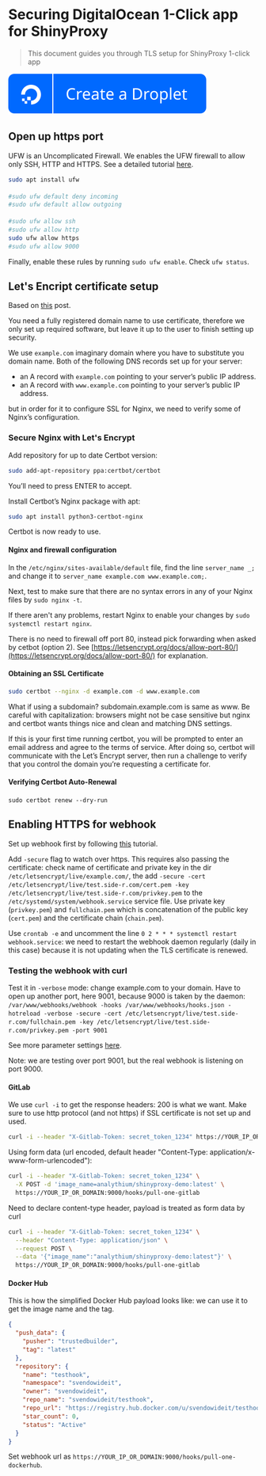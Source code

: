 # Securing DigitalOcean 1-Click app for ShinyProxy

> This document guides you through TLS setup for ShinyProxy 1-click app

[![DO button](https://raw.githubusercontent.com/analythium/shinyproxy-1-click/master/digitalocean/images/do-btn-blue.svg)](https://marketplace.digitalocean.com/apps/shinyproxy)

## Open up https port

UFW is an Uncomplicated Firewall.
We enables the UFW firewall to allow only SSH, HTTP and HTTPS.
See a detailed tutorial [here](https://www.digitalocean.com/community/tutorials/how-to-set-up-a-firewall-with-ufw-on-ubuntu-20-04).

```bash
sudo apt install ufw

#sudo ufw default deny incoming
#sudo ufw default allow outgoing

#sudo ufw allow ssh
#sudo ufw allow http
sudo ufw allow https
#sudo ufw allow 9000
```

Finally, enable these rules by running `sudo ufw enable`.
Check `ufw status`.

## Let's Encript certificate setup

Based on [this](https://www.digitalocean.com/community/tutorials/how-to-secure-nginx-with-let-s-encrypt-on-ubuntu-18-04)
post.

You need a fully registered domain name to use certificate, therefore
we only set up required software, but leave it up to the user to finish
setting up security.

We use `example.com` imaginary domain where you have to substitute you domain name.
Both of the following DNS records set up for your server:

- an A record with `example.com` pointing to your server’s public IP address.
- an A record with `www.example.com` pointing to your server’s public IP address.

but in order for it to configure SSL for Nginx, we need to verify some of Nginx’s configuration.

### Secure Nginx with Let's Encrypt

Add repository for up to date Certbot version:

```bash
sudo add-apt-repository ppa:certbot/certbot
```

You’ll need to press ENTER to accept.

Install Certbot’s Nginx package with apt:

```bash
sudo apt install python3-certbot-nginx
```

Certbot is now ready to use.

#### Nginx and firewall configuration

In the `/etc/nginx/sites-available/default` file,
find the line `server_name _;` and change it to
`server_name example.com www.example.com;`.

Next, test to make sure that there are no syntax errors in any of your Nginx files by
`sudo nginx -t`.

If there aren't any problems, restart Nginx to enable your changes by
`sudo systemctl restart nginx`.

There is no need to firewall off port 80, instead pick forwarding when asked by cetbot (option 2).
See [https://letsencrypt.org/docs/allow-port-80/](https://letsencrypt.org/docs/allow-port-80/) for explanation.

#### Obtaining an SSL Certificate

```bash
sudo certbot --nginx -d example.com -d www.example.com
```

What if using a subdomain? subdomain.example.com is same as www.
Be careful with capitalization: browsers might not be case sensitive but
nginx and certbot wants things nice and clean and matching DNS settings.

If this is your first time running certbot, you will be prompted to enter an
email address and agree to the terms of service. After doing so, certbot will
communicate with the Let’s Encrypt server, then run a challenge to verify that
you control the domain you’re requesting a certificate for.

#### Verifying Certbot Auto-Renewal

`sudo certbot renew --dry-run`

## Enabling HTTPS for webhook

Set up webhook first by following [this](webhook.md) tutorial.

Add `-secure` flag to watch over https. This requires also passing the certificate:
check name of certificate and private key in the dir `/etc/letsencrypt/live/example.com/`,
the add `-secure -cert /etc/letsencrypt/live/test.side-r.com/cert.pem -key /etc/letsencrypt/live/test.side-r.com/privkey.pem` to the `/etc/systemd/system/webhook.service` service file.
Use private key (`privkey.pem`) and `fullchain.pem` which is concatenation of the public key
(`cert.pem`) and the certificate chain (`chain.pem`).

Use `crontab -e` and uncomment the line `0 2 * * * systemctl restart webhook.service`:
we need to restart the webhook daemon regularly (daily in this case)
because it is not updating when the TLS certificate is renewed.

### Testing the webhook with curl

Test it in `-verbose` mode: change example.com to your domain.
Have to open up another port, here 9001, because 9000 is taken by the daemon:
`/var/www/webhooks/webhook -hooks /var/www/webhooks/hooks.json -hotreload -verbose -secure -cert /etc/letsencrypt/live/test.side-r.com/fullchain.pem -key /etc/letsencrypt/live/test.side-r.com/privkey.pem -port 9001`

See more parameter settings [here](https://github.com/adnanh/webhook/blob/master/docs/Webhook-Parameters.md).

Note: we are testing over port 9001, but the real webhook is listening on port 9000.

#### GitLab

We use `curl -i` to get the response headers: 200 is what we want. Make sure to use http
protocol (and not https) if SSL certificate is not set up and used.

```bash
curl -i --header "X-Gitlab-Token: secret_token_1234" https://YOUR_IP_OR_DOMAIN:9000/hooks/pull-all-gitlab
```

Using form data (url encoded, default header "Content-Type: application/x-www-form-urlencoded"):

```bash
curl -i --header "X-Gitlab-Token: secret_token_1234" \
  -X POST -d 'image_name=analythium/shinyproxy-demo:latest' \
  https://YOUR_IP_OR_DOMAIN:9000/hooks/pull-one-gitlab
```

Need to declare content-type header, payload is treated as form data by curl

```bash
curl -i --header "X-Gitlab-Token: secret_token_1234" \
  --header "Content-Type: application/json" \
  --request POST \
  --data '{"image_name":"analythium/shinyproxy-demo:latest"}' \
  https://YOUR_IP_OR_DOMAIN:9000/hooks/pull-one-gitlab
```

#### Docker Hub

This is how the simplified Docker Hub payload looks like: we can use it to get the
image name and the tag.

```json
{
  "push_data": {
    "pusher": "trustedbuilder",
    "tag": "latest"
  },
  "repository": {
    "name": "testhook",
    "namespace": "svendowideit",
    "owner": "svendowideit",
    "repo_name": "svendowideit/testhook",
    "repo_url": "https://registry.hub.docker.com/u/svendowideit/testhook/",
    "star_count": 0,
    "status": "Active"
  }
}
```

Set webhook url as `https://YOUR_IP_OR_DOMAIN:9000/hooks/pull-one-dockerhub`.
